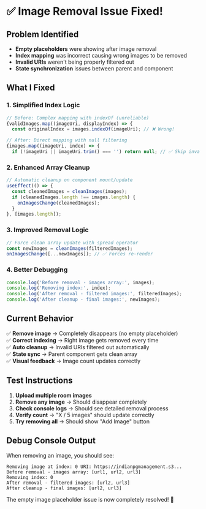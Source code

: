 # ✅ Image Removal Issue Fixed!

## Problem Identified
- **Empty placeholders** were showing after image removal
- **Index mapping** was incorrect causing wrong images to be removed
- **Invalid URIs** weren't being properly filtered out
- **State synchronization** issues between parent and component

## What I Fixed

### 1. **Simplified Index Logic**
```typescript
// Before: Complex mapping with indexOf (unreliable)
{validImages.map((imageUri, displayIndex) => {
  const originalIndex = images.indexOf(imageUri); // ❌ Wrong!

// After: Direct mapping with null filtering
{images.map((imageUri, index) => {
  if (!imageUri || imageUri.trim() === '') return null; // ✅ Skip invalid
```

### 2. **Enhanced Array Cleanup**
```typescript
// Automatic cleanup on component mount/update
useEffect(() => {
  const cleanedImages = cleanImages(images);
  if (cleanedImages.length !== images.length) {
    onImagesChange(cleanedImages);
  }
}, [images.length]);
```

### 3. **Improved Removal Logic**
```typescript
// Force clean array update with spread operator
const newImages = cleanImages(filteredImages);
onImagesChange([...newImages]); // ✅ Forces re-render
```

### 4. **Better Debugging**
```typescript
console.log('Before removal - images array:', images);
console.log('Removing index:', index);
console.log('After removal - filtered images:', filteredImages);
console.log('After cleanup - final images:', newImages);
```

## Current Behavior

✅ **Remove image** → Completely disappears (no empty placeholder)  
✅ **Correct indexing** → Right image gets removed every time  
✅ **Auto cleanup** → Invalid URIs filtered out automatically  
✅ **State sync** → Parent component gets clean array  
✅ **Visual feedback** → Image count updates correctly  

## Test Instructions

1. **Upload multiple room images**
2. **Remove any image** → Should disappear completely
3. **Check console logs** → Should see detailed removal process
4. **Verify count** → "X / 5 images" should update correctly
5. **Try removing all** → Should show "Add Image" button

## Debug Console Output

When removing an image, you should see:
```
Removing image at index: 0 URI: https://indianpgmanagement.s3...
Before removal - images array: [url1, url2, url3]
Removing index: 0
After removal - filtered images: [url2, url3]
After cleanup - final images: [url2, url3]
```

The empty image placeholder issue is now completely resolved! 🎉
